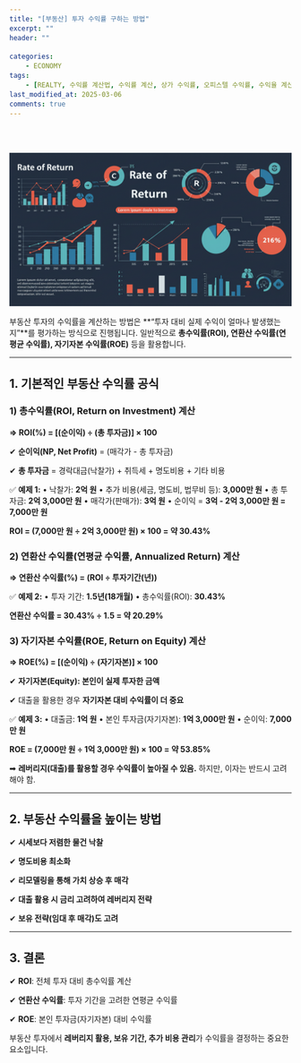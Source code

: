 ```yaml
---
title: "[부동산] 투자 수익률 구하는 방법"
excerpt: ""
header: ""

categories:
    - ECONOMY
tags:
    - [REALTY, 수익률 계산법, 수익률 계산, 상가 수익률, 오피스텔 수익률, 수익율 계산법, 수익율 계산, 상사 수익율, 오피스텔 수익율, 상가 수익률 계산, 오피스텔 수익률 계산]
last_modified_at: 2025-03-06
comments: true
---
```

<br><br>

![0](/upload/2025-03-06-투자_수익률_구하는_방법.md/0.png)


부동산 투자의 수익률을 계산하는 방법은 **“투자 대비 실제 수익이 얼마나 발생했는지”**를 평가하는 방식으로 진행됩니다. 일반적으로 **총수익률(ROI), 연환산 수익률(연평균 수익률), 자기자본 수익률(ROE)** 등을 활용합니다.


---



## **1. 기본적인 부동산 수익률 공식**



### **1) 총수익률(ROI, Return on Investment) 계산**


**⇒ ROI(%) = [(순이익) ÷ (총 투자금)] × 100**


✔ **순이익(NP, Net Profit)** = (매각가 - 총 투자금)


✔ **총 투자금** = 경락대금(낙찰가) + 취득세 + 명도비용 + 기타 비용


✅ **예제 1:**
        •	낙찰가: **2억 원**
        •	추가 비용(세금, 명도비, 법무비 등): **3,000만 원**
	•	총 투자금: **2억 3,000만 원**
	•	매각가(판매가): **3억 원**
	•	순이익 = **3억 - 2억 3,000만 원 = 7,000만 원**

**ROI = (7,000만 원 ÷ 2억 3,000만 원) × 100 = 약 30.43%**



### **2) 연환산 수익률(연평균 수익률, Annualized Return) 계산**


**⇒ 연환산 수익률(%) = (ROI ÷ 투자기간(년))**


✅ **예제 2:**
	•	투자 기간: **1.5년(18개월)**
	•	총수익률(ROI): **30.43%**

**연환산 수익률 = 30.43% ÷ 1.5 = 약 20.29%**



### **3) 자기자본 수익률(ROE, Return on Equity) 계산**


**⇒ ROE(%) = [(순이익) ÷ (자기자본)] × 100**


✔ **자기자본(Equity): 본인이 실제 투자한 금액**


✔ 대출을 활용한 경우 **자기자본 대비 수익률이 더 중요**


✅ **예제 3:**
	•	대출금: **1억 원**
	•	본인 투자금(자기자본): **1억 3,000만 원**
	•	순이익: **7,000만 원**


**ROE = (7,000만 원 ÷ 1억 3,000만 원) × 100 = 약 53.85%**


➡ **레버리지(대출)를 활용할 경우 수익률이 높아질 수 있음.** 하지만, 이자는 반드시 고려해야 함.


---



## **2. 부동산 수익률을 높이는 방법**


✔ **시세보다 저렴한 물건 낙찰**


✔ **명도비용 최소화**


✔ **리모델링을 통해 가치 상승 후 매각**


✔ **대출 활용 시 금리 고려하여 레버리지 전략**


✔ **보유 전략(임대 후 매각)도 고려**


---



## **3. 결론**


✔ **ROI**: 전체 투자 대비 총수익률 계산


✔ **연환산 수익률**: 투자 기간을 고려한 연평균 수익률


✔ **ROE**: 본인 투자금(자기자본) 대비 수익률


부동산 투자에서 **레버리지 활용, 보유 기간, 추가 비용 관리**가 수익률을 결정하는 중요한 요소입니다.

